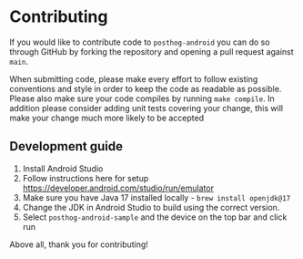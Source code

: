# Contributing

If you would like to contribute code to `posthog-android` you can do so through
GitHub by forking the repository and opening a pull request against `main`.

When submitting code, please make every effort to follow existing conventions
and style in order to keep the code as readable as possible. Please also make
sure your code compiles by running `make compile`. In addition please consider adding
unit tests covering your change, this will make your change much more likely to be accepted

## Development guide

1. Install Android Studio
2. Follow instructions here for setup https://developer.android.com/studio/run/emulator
3. Make sure you have Java 17 installed locally - `brew install openjdk@17`
4. Change the JDK in Android Studio to build using the correct version.
5. Select `posthog-android-sample` and the device on the top bar and click run

Above all, thank you for contributing!
